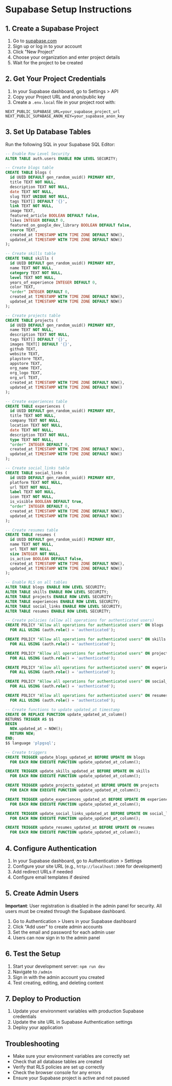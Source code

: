 # Supabase Setup Instructions

## 1. Create a Supabase Project

1. Go to [supabase.com](https://supabase.com)
2. Sign up or log in to your account
3. Click "New Project"
4. Choose your organization and enter project details
5. Wait for the project to be created

## 2. Get Your Project Credentials

1. In your Supabase dashboard, go to Settings > API
2. Copy your Project URL and anon/public key
3. Create a `.env.local` file in your project root with:

```env
NEXT_PUBLIC_SUPABASE_URL=your_supabase_project_url
NEXT_PUBLIC_SUPABASE_ANON_KEY=your_supabase_anon_key
```

## 3. Set Up Database Tables

Run the following SQL in your Supabase SQL Editor:

```sql
-- Enable Row Level Security
ALTER TABLE auth.users ENABLE ROW LEVEL SECURITY;

-- Create blogs table
CREATE TABLE blogs (
  id UUID DEFAULT gen_random_uuid() PRIMARY KEY,
  title TEXT NOT NULL,
  description TEXT NOT NULL,
  date TEXT NOT NULL,
  slug TEXT UNIQUE NOT NULL,
  tags TEXT[] DEFAULT '{}',
  link TEXT NOT NULL,
  image TEXT,
  featured_article BOOLEAN DEFAULT false,
  likes INTEGER DEFAULT 0,
  featured_on_google_dev_library BOOLEAN DEFAULT false,
  source TEXT,
  created_at TIMESTAMP WITH TIME ZONE DEFAULT NOW(),
  updated_at TIMESTAMP WITH TIME ZONE DEFAULT NOW()
);

-- Create skills table
CREATE TABLE skills (
  id UUID DEFAULT gen_random_uuid() PRIMARY KEY,
  name TEXT NOT NULL,
  category TEXT NOT NULL,
  level TEXT NOT NULL,
  years_of_experience INTEGER DEFAULT 0,
  color TEXT,
  "order" INTEGER DEFAULT 0,
  created_at TIMESTAMP WITH TIME ZONE DEFAULT NOW(),
  updated_at TIMESTAMP WITH TIME ZONE DEFAULT NOW()
);

-- Create projects table
CREATE TABLE projects (
  id UUID DEFAULT gen_random_uuid() PRIMARY KEY,
  name TEXT NOT NULL,
  description TEXT NOT NULL,
  tags TEXT[] DEFAULT '{}',
  images TEXT[] DEFAULT '{}',
  github TEXT,
  website TEXT,
  playstore TEXT,
  appstore TEXT,
  org_name TEXT,
  org_logo TEXT,
  org_url TEXT,
  created_at TIMESTAMP WITH TIME ZONE DEFAULT NOW(),
  updated_at TIMESTAMP WITH TIME ZONE DEFAULT NOW()
);

-- Create experiences table
CREATE TABLE experiences (
  id UUID DEFAULT gen_random_uuid() PRIMARY KEY,
  title TEXT NOT NULL,
  company TEXT NOT NULL,
  location TEXT NOT NULL,
  date TEXT NOT NULL,
  description TEXT NOT NULL,
  type TEXT NOT NULL,
  "order" INTEGER DEFAULT 0,
  created_at TIMESTAMP WITH TIME ZONE DEFAULT NOW(),
  updated_at TIMESTAMP WITH TIME ZONE DEFAULT NOW()
);

-- Create social_links table
CREATE TABLE social_links (
  id UUID DEFAULT gen_random_uuid() PRIMARY KEY,
  platform TEXT NOT NULL,
  url TEXT NOT NULL,
  label TEXT NOT NULL,
  icon TEXT NOT NULL,
  is_visible BOOLEAN DEFAULT true,
  "order" INTEGER DEFAULT 0,
  created_at TIMESTAMP WITH TIME ZONE DEFAULT NOW(),
  updated_at TIMESTAMP WITH TIME ZONE DEFAULT NOW()
);

-- Create resumes table
CREATE TABLE resumes (
  id UUID DEFAULT gen_random_uuid() PRIMARY KEY,
  name TEXT NOT NULL,
  url TEXT NOT NULL,
  size INTEGER NOT NULL,
  is_active BOOLEAN DEFAULT false,
  created_at TIMESTAMP WITH TIME ZONE DEFAULT NOW(),
  updated_at TIMESTAMP WITH TIME ZONE DEFAULT NOW()
);

-- Enable RLS on all tables
ALTER TABLE blogs ENABLE ROW LEVEL SECURITY;
ALTER TABLE skills ENABLE ROW LEVEL SECURITY;
ALTER TABLE projects ENABLE ROW LEVEL SECURITY;
ALTER TABLE experiences ENABLE ROW LEVEL SECURITY;
ALTER TABLE social_links ENABLE ROW LEVEL SECURITY;
ALTER TABLE resumes ENABLE ROW LEVEL SECURITY;

-- Create policies (allow all operations for authenticated users)
CREATE POLICY "Allow all operations for authenticated users" ON blogs
  FOR ALL USING (auth.role() = 'authenticated');

CREATE POLICY "Allow all operations for authenticated users" ON skills
  FOR ALL USING (auth.role() = 'authenticated');

CREATE POLICY "Allow all operations for authenticated users" ON projects
  FOR ALL USING (auth.role() = 'authenticated');

CREATE POLICY "Allow all operations for authenticated users" ON experiences
  FOR ALL USING (auth.role() = 'authenticated');

CREATE POLICY "Allow all operations for authenticated users" ON social_links
  FOR ALL USING (auth.role() = 'authenticated');

CREATE POLICY "Allow all operations for authenticated users" ON resumes
  FOR ALL USING (auth.role() = 'authenticated');

-- Create functions to update updated_at timestamp
CREATE OR REPLACE FUNCTION update_updated_at_column()
RETURNS TRIGGER AS $$
BEGIN
  NEW.updated_at = NOW();
  RETURN NEW;
END;
$$ language 'plpgsql';

-- Create triggers
CREATE TRIGGER update_blogs_updated_at BEFORE UPDATE ON blogs
  FOR EACH ROW EXECUTE FUNCTION update_updated_at_column();

CREATE TRIGGER update_skills_updated_at BEFORE UPDATE ON skills
  FOR EACH ROW EXECUTE FUNCTION update_updated_at_column();

CREATE TRIGGER update_projects_updated_at BEFORE UPDATE ON projects
  FOR EACH ROW EXECUTE FUNCTION update_updated_at_column();

CREATE TRIGGER update_experiences_updated_at BEFORE UPDATE ON experiences
  FOR EACH ROW EXECUTE FUNCTION update_updated_at_column();

CREATE TRIGGER update_social_links_updated_at BEFORE UPDATE ON social_links
  FOR EACH ROW EXECUTE FUNCTION update_updated_at_column();

CREATE TRIGGER update_resumes_updated_at BEFORE UPDATE ON resumes
  FOR EACH ROW EXECUTE FUNCTION update_updated_at_column();
```

## 4. Configure Authentication

1. In your Supabase dashboard, go to Authentication > Settings
2. Configure your site URL (e.g., `http://localhost:3000` for development)
3. Add redirect URLs if needed
4. Configure email templates if desired

## 5. Create Admin Users

**Important**: User registration is disabled in the admin panel for security. All users must be created through the Supabase dashboard.

1. Go to Authentication > Users in your Supabase dashboard
2. Click "Add user" to create admin accounts
3. Set the email and password for each admin user
4. Users can now sign in to the admin panel

## 6. Test the Setup

1. Start your development server: `npm run dev`
2. Navigate to `/admin`
3. Sign in with the admin account you created
4. Test creating, editing, and deleting content

## 7. Deploy to Production

1. Update your environment variables with production Supabase credentials
2. Update the site URL in Supabase Authentication settings
3. Deploy your application

## Troubleshooting

- Make sure your environment variables are correctly set
- Check that all database tables are created
- Verify that RLS policies are set up correctly
- Check the browser console for any errors
- Ensure your Supabase project is active and not paused
